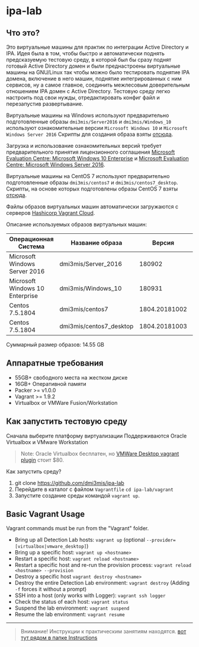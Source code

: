 
# ipa-lab

## Что это?
Это виртуальные машины для практик по интеграции Active Directory и IPA.
Идея была в том, чтобы быстро и автоматически поднять предсказуемую тестовую среду, в которой был бы сразу поднят готовый Active Directory домен и были преднастроены виртуальные машины на GNU/Linux так чтобы можно было тестировать поднятие IPA домена, включение в него машин, поднятие интегрированных с ним сервисов, ну а самое главное, соединить межлесовым доверительным отношением IPA домен с Active Directory. Тестовую среду легко настроить под свои нужды, отредактировать конфиг файл и перезапустив развертывание.

Виртуальные машины на Windows используют предварительно подготовленные образы `dmi3mis/Server2016` и `dmi3mis/Windows_10`  используют ознакомительные версии `Microsoft Windows 10` и `Microsoft Windows Server 2016` Cкрипты для создания образа взяты [отсюда](https://github.com/clong/DetectionLab).

Загрузка и использование ознакомительных версий требует предварительного принятия лицензионного соглашения  [Microsoft Evaluation Centre: Microsoft Windows 10 Enterprise](https://www.microsoft.com/en-us/evalcenter/evaluate-windows-10-enterprise) и [Microsoft Evaluation Centre: Microsoft Windows Server 2016](https://www.microsoft.com/en-us/evalcenter/evaluate-windows-server-2016).

Виртуальные машины на CentOS 7 используют предварительно подготовленные образы `dmi3mis/сentos7` и `dmi3mis/сentos7_desktop`. Скрипты, на основе которых подготовлены образы CentOS 7 взяты [отсюда](https://github.com/boxcutter/centos).

Файлы образов виртуальных машин автоматически загружаются с серверов [Hashicorp Vagrant Cloud](https://app.vagrantup.com).

Описание используемых образов виртуальных машин:

 Операционная Система            |Название образа          | Версия | Среда виртуализации | Размер
---------------------------------|-------------------------|--------|---------------------|--------
 Microsoft Windows Server 2016   | dmi3mis/Server_2016     | 180902           |Oracle Virtualbox  | 7.28 GB
 Microsoft Windows 10 Enterprise | dmi3mis/Windows_10      | 180931           |Oracle Virtualbox  | 5.37 GB
 Centos 7.5.1804                 | dmi3mis/centos7         | 1804.20181002    | Oracle Virtualbox | 488 MB
 Centos 7.5.1804                 | dmi3mis/centos7_desktop | 1804.20181003    | Oracle Virtualbox | 1.41 GB
Суммарный размер образов: 14.55 GB

## Аппаратные требования

* 55GB+ свободного места на жестком диске
* 16GB+ Оперативной памяти
* Packer >= v1.0.0
* Vagrant >= 1.9.2
* Virtualbox or VMWare Fusion/Workstation

## Как запустить тестовую среду

Сначала выберите платформу виртуализации
Поддерживаются Oracle Virtualbox и VMware Workstation

> Note: Oracle Virtualbox бесплатен, но [VMWare Desktop vagrant plugin](https://www.vagrantup.com/vmware/#buy-now) стоит $80.

Как запустить среду?

1. git clone https://github.com/dmi3mis/ipa-lab
2. Перейдите в каталог с файлом `Vagrantfile` `cd ipa-lab/vagrant`
3. Запустите создание среды командой `vagrant up`.


## Basic Vagrant Usage
Vagrant commands must be run from the "Vagrant" folder.

* Bring up all Detection Lab hosts: `vagrant up` (optional `--provider=[virtualbox|vmware_desktop]`)
* Bring up a specific host: `vagrant up <hostname>`
* Restart a specific host: `vagrant reload <hostname>`
* Restart a specific host and re-run the provision process: `vagrant reload <hostname> --provision`
* Destroy a specific host `vagrant destroy <hostname>`
* Destroy the entire Detection Lab environment: `vagrant destroy` (Adding `-f` forces it without a prompt)
* SSH into a host (only works with Logger): `vagrant ssh logger`
* Check the status of each host: `vagrant status`
* Suspend the lab environment: `vagrant suspend`
* Resume the lab environment: `vagrant resume`

---

> Внимание! Инструкции к практическим занятиям находятся. [вот тут рядом в папке Instructions](https://github.com/dmi3mis/ipa-lab/blob/master/Instructions/Readme.md)
